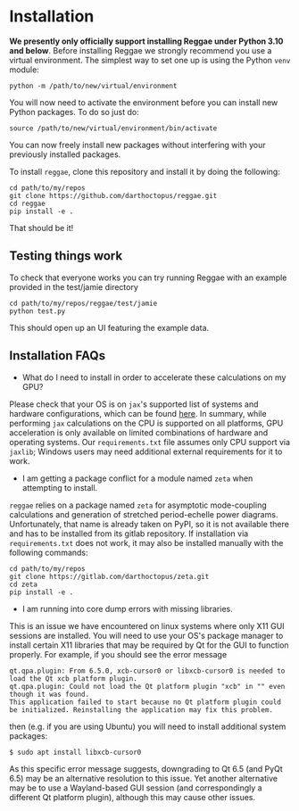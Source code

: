 # Installation

**We presently only officially support installing Reggae under Python 3.10 and below**. Before installing Reggae we strongly recommend you use a virtual environment. The simplest way to set one up is using the Python `venv` module:
```
python -m /path/to/new/virtual/environment
``` 
You will now need to activate the environment before you can install new Python packages. To do so just do:
```
source /path/to/new/virtual/environment/bin/activate
```
You can now freely install new packages without interfering with your previously installed packages.

To install `reggae`, clone this repository and install it by doing the following:
```
cd path/to/my/repos
git clone https://github.com/darthoctopus/reggae.git
cd reggae
pip install -e .
```
That should be it!

## Testing things work

To check that everyone works you can try running Reggae with an example provided in the test/jamie directory
```
cd path/to/my/repos/reggae/test/jamie
python test.py
```
This should open up an UI featuring the example data.

## Installation FAQs

- What do I need to install in order to accelerate these calculations on my GPU?

Please check that your OS is on `jax`'s supported list of systems and hardware configurations, which can be found [here](https://jax.readthedocs.io/en/latest/installation.html#supported-platforms). In summary, while performing `jax` calculations on the CPU is supported on all platforms, GPU acceleration is only available on limited combinations of hardware and operating systems. Our `requirements.txt` file assumes only CPU support via `jaxlib`; Windows users may need additional external requirements for it to work.

- I am getting a package conflict for a module named `zeta` when attempting to install.

`reggae` relies on a package named `zeta` for asymptotic mode-coupling calculations and generation of stretched period-echelle power diagrams. Unfortunately, that name is already taken on PyPI, so it is not available there and has to be installed from its gitlab repository. If installation via `requirements.txt` does not work, it may also be installed manually with the following commands:

```
cd path/to/my/repos
git clone https://gitlab.com/darthoctopus/zeta.git
cd zeta
pip install -e .
```

- I am running into core dump errors with missing libraries.

This is an issue we have encountered on linux systems where only X11 GUI sessions are installed. You will need to use your OS's package manager to install certain X11 libraries that may be required by Qt for the GUI to function properly. For example, if you should see the error message

```
qt.qpa.plugin: From 6.5.0, xcb-cursor0 or libxcb-cursor0 is needed to load the Qt xcb platform plugin.
qt.qpa.plugin: Could not load the Qt platform plugin "xcb" in "" even though it was found.
This application failed to start because no Qt platform plugin could be initialized. Reinstalling the application may fix this problem.
```

then (e.g. if you are using Ubuntu) you will need to install additional system packages:

```
$ sudo apt install libxcb-cursor0
```

As this specific error message suggests, downgrading to Qt 6.5 (and PyQt 6.5) may be an alternative resolution to this issue. Yet another alternative may be to use a Wayland-based GUI session (and correspondingly a different Qt platform plugin), although this may cause other issues.